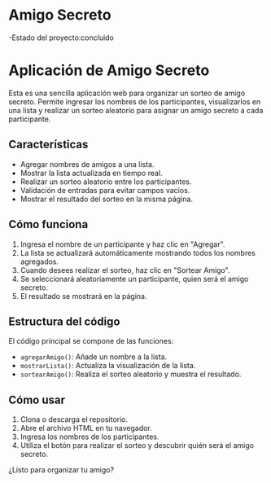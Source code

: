 <h1> Amigo Secreto</h1>
-Estado del proyecto:concluido 



# Aplicación de Amigo Secreto

Esta es una sencilla aplicación web para organizar un sorteo de amigo secreto. Permite ingresar los nombres de los participantes, visualizarlos en una lista y realizar un sorteo aleatorio para asignar un amigo secreto a cada participante.

## Características

- Agregar nombres de amigos a una lista.
- Mostrar la lista actualizada en tiempo real.
- Realizar un sorteo aleatorio entre los participantes.
- Validación de entradas para evitar campos vacíos.
- Mostrar el resultado del sorteo en la misma página.


## Cómo funciona

1. Ingresa el nombre de un participante y haz clic en "Agregar".
2. La lista se actualizará automáticamente mostrando todos los nombres agregados.
3. Cuando desees realizar el sorteo, haz clic en "Sortear Amigo".
4. Se seleccionará aleatoriamente un participante, quien será el amigo secreto.
5. El resultado se mostrará en la página.

## Estructura del código

El código principal se compone de las funciones:
- `agregarAmigo()`: Añade un nombre a la lista.
- `mostrarLista()`: Actualiza la visualización de la lista.
- `sortearAmigo()`: Realiza el sorteo aleatorio y muestra el resultado.

## Cómo usar

1. Clona o descarga el repositorio.
2. Abre el archivo HTML en tu navegador.
3. Ingresa los nombres de los participantes.
4. Utiliza el botón para realizar el sorteo y descubrir quién será el amigo secreto.


¿Listo para organizar tu amigo?


